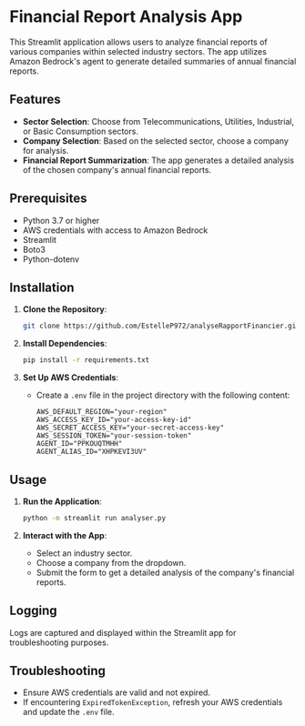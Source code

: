 
# Financial Report Analysis App

This Streamlit application allows users to analyze financial reports of various companies within selected industry sectors. The app utilizes Amazon Bedrock's agent to generate detailed summaries of annual financial reports.

## Features
- **Sector Selection**: Choose from Telecommunications, Utilities, Industrial, or Basic Consumption sectors.
- **Company Selection**: Based on the selected sector, choose a company for analysis.
- **Financial Report Summarization**: The app generates a detailed analysis of the chosen company's annual financial reports.

## Prerequisites
- Python 3.7 or higher
- AWS credentials with access to Amazon Bedrock
- Streamlit
- Boto3
- Python-dotenv

## Installation

1. **Clone the Repository**:
   ```bash
   git clone https://github.com/EstelleP972/analyseRapportFinancier.git
   ```

2. **Install Dependencies**:
   ```bash
   pip install -r requirements.txt
   ```

3. **Set Up AWS Credentials**:
   - Create a `.env` file in the project directory with the following content:
     ```env
     AWS_DEFAULT_REGION="your-region"
     AWS_ACCESS_KEY_ID="your-access-key-id"
     AWS_SECRET_ACCESS_KEY="your-secret-access-key"
     AWS_SESSION_TOKEN="your-session-token"
     AGENT_ID="PPKOUQTMHH"
     AGENT_ALIAS_ID="XHPKEVI3UV"
     ```

## Usage

1. **Run the Application**:
   ```bash
   python -m streamlit run analyser.py
   ```

2. **Interact with the App**:
   - Select an industry sector.
   - Choose a company from the dropdown.
   - Submit the form to get a detailed analysis of the company's financial reports.

## Logging
Logs are captured and displayed within the Streamlit app for troubleshooting purposes.

## Troubleshooting
- Ensure AWS credentials are valid and not expired.
- If encountering `ExpiredTokenException`, refresh your AWS credentials and update the `.env` file.
